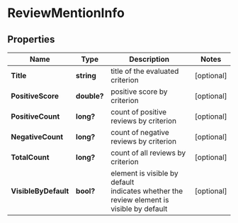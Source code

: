 # ReviewMentionInfo


## Properties

| Name | Type | Description | Notes |
|------------ | ------------- | ------------- | -------------|
**Title** | **string** | title of the evaluated criterion |[optional]|
**PositiveScore** | **double?** | positive score by criterion |[optional]|
**PositiveCount** | **long?** | count of positive reviews by criterion |[optional]|
**NegativeCount** | **long?** | count of negative reviews by criterion |[optional]|
**TotalCount** | **long?** | count of all reviews by criterion |[optional]|
**VisibleByDefault** | **bool?** | element is visible by default<br>indicates whether the review element is visible by default |[optional]|